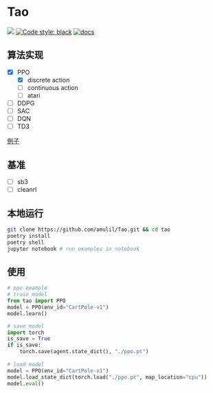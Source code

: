 # Tao

[<img src="https://img.shields.io/badge/license-MIT-blue">](https://github.com/amulil/tao)
[![Code style: black](https://img.shields.io/badge/code%20style-black-000000.svg)](https://github.com/psf/black)
[![docs](https://img.shields.io/github/deployments/vwxyzjn/cleanrl/Production?label=docs&logo=vercel)]()

## 算法实现

- [x] PPO
  - [x] discrete action
  - [ ] continuous action
  - [ ] atari
- [ ] DDPG
- [ ] SAC
- [ ] DQN
- [ ] TD3

[例子](https://github.com/amulil/Tao/tree/main/examples)

## 基准

- [ ] sb3
- [ ] cleanrl

## 本地运行
```bash
git clone https://github.com/amulil/Tao.git && cd tao
poetry install
poetry shell 
jupyter notebook # run examples in notebook
```

## 使用

```python
# ppo example
# train model
from tao import PPO
model = PPO(env_id="CartPole-v1")
model.learn()

# save model
import torch
is_save = True
if is_save:
    torch.save(agent.state_dict(), "./ppo.pt")
    
# load model
model = PPO(env_id="CartPole-v1")
model.load_state_dict(torch.load("./ppo.pt", map_location="cpu"))
model.eval()
```